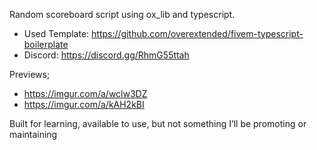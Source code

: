 Random scoreboard script using ox_lib and typescript.

- Used Template: https://github.com/overextended/fivem-typescript-boilerplate
- Discord: https://discord.gg/RhmG55ttah

Previews;
- https://imgur.com/a/wclw3DZ
- https://imgur.com/a/kAH2kBI

Built for learning, available to use, but not something I’ll be promoting or maintaining
